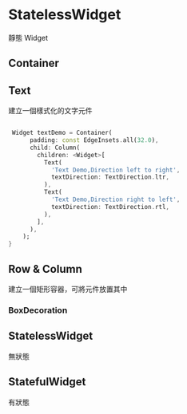 # StatelessWidget

靜態 Widget

## Container

## Text

建立一個樣式化的文字元件

```Dart

 Widget textDemo = Container(
      padding: const EdgeInsets.all(32.0),
      child: Column(
        children: <Widget>[
          Text(
            'Text Demo,Direction left to right',
            textDirection: TextDirection.ltr,
          ),
          Text(
            'Text Demo,Direction right to left',
            textDirection: TextDirection.rtl,
          ),
        ],
      ),
    );
}

```

## Row & Column

建立一個矩形容器，可將元件放置其中

### BoxDecoration

## StatelessWidget

無狀態

## StatefulWidget

有狀態
